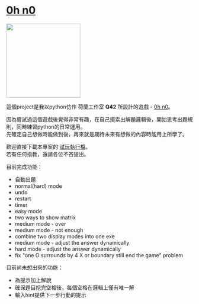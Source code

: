 # [0h n0](https://play.google.com/store/apps/details?id=com.q42.ohno&hl=zh_TW&gl=US)

<img src="https://play-lh.googleusercontent.com/gVwGjj0pto-qwm034ZcPYwPQ5_byZ3facahoMYT-Rt_qPX2Vt6IZOOPZhFjQALoQU-Sj=w480-h960-rw" width="200px" />

這個project是我以python仿作 荷蘭工作室 **Q42** 所設計的遊戲 - [0h n0](https://play.google.com/store/apps/details?id=com.q42.ohno&hl=zh_TW&gl=US)。

因為嘗試過這個遊戲後覺得非常有趣，在自己摸索出解題邏輯後，開始思考出題規則，同時練習python的日常運用。  
先確定自己想做時能做到後，再來就是期待未來有想做的內容時能用上所學了。

歡迎直接下載本專案的 [試玩執行檔](https://github.com/sky0305/ohno/raw/main/ohno.exe)。  
若有任何指教，還請各位不吝提出。


目前完成功能：
- 自動出題
- normal(hard) mode
- undo
- restart
- timer
- easy mode 
- two ways to show matrix
- medium mode - over
- medium mode - not enough
- combine two display modes into one exe
- medium mode - adjust the answer dynamically
- hard mode - adjust the answer dynamically
- fix "one O surrounds by 4 X or boundary still end the game" problem


目前尚未想出來的功能：
- 為提示加上解說
- 確保題目挖完空格後，每個空格在邏輯上僅有唯一解
- 輸入hint提供下一步行動的提示

